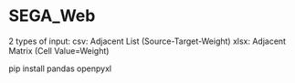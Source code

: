 # SEGA_Web
2 types of input:
csv: Adjacent List (Source-Target-Weight)
xlsx: Adjacent Matrix (Cell Value=Weight)

pip install pandas openpyxl
